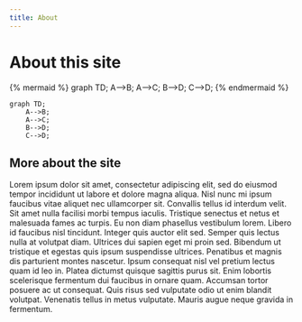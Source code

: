 ```yaml
---
title: About
---
```


# About this site

{% mermaid %}
graph TD;
    A-->B;
    A-->C;
    B-->D;
    C-->D;
{% endmermaid %}

``` mermaid
graph TD;
    A-->B;
    A-->C;
    B-->D;
    C-->D;
```

## More about the site

Lorem ipsum dolor sit amet, consectetur adipiscing elit, sed do eiusmod tempor incididunt ut labore et dolore magna aliqua. Nisl nunc mi ipsum faucibus vitae aliquet nec ullamcorper sit. Convallis tellus id interdum velit. Sit amet nulla facilisi morbi tempus iaculis. Tristique senectus et netus et malesuada fames ac turpis. Eu non diam phasellus vestibulum lorem. Libero id faucibus nisl tincidunt. Integer quis auctor elit sed. Semper quis lectus nulla at volutpat diam. Ultrices dui sapien eget mi proin sed. Bibendum ut tristique et egestas quis ipsum suspendisse ultrices. Penatibus et magnis dis parturient montes nascetur. Ipsum consequat nisl vel pretium lectus quam id leo in. Platea dictumst quisque sagittis purus sit. Enim lobortis scelerisque fermentum dui faucibus in ornare quam. Accumsan tortor posuere ac ut consequat. Quis risus sed vulputate odio ut enim blandit volutpat. Venenatis tellus in metus vulputate. Mauris augue neque gravida in fermentum.
